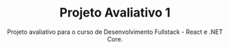 <h1 align="center">Projeto Avaliativo 1</h1>
<p align="center">Projeto avaliativo para o curso de Desenvolvimento Fullstack - React e .NET Core.</p>